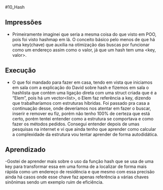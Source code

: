 #10_Hash

## Impressões
- Primeiramente imaginei que seria a mesma coisa do que visto em POO, pois foi visto hashmap em lá. O conceito básico pelo menos de que há uma key(chave) que auxilia na otimização das buscas por funcionar como um endereço assim como o valor, já que um hash tem uma <key, valor>.
## Execução 
- O que foi mandado para fazer em casa, tendo em vista que iniciamos em sala com  a explicação do David sobre hash e fizemos em sala o hashlista que contém uma ligação direta com uma struct criada que é a “Elem”, pois há um vector<list<Elem>>, o Elem faz referência a key,  dizendo que trabalharíamos com estruturas híbridas. Foi passado pra casa a continuação desse, onde deveríamos nos atentar em fazer o buscar, inserir e remover eu fiz, porém não tenho 100% de certeza que está certo, porém tentei entender como a estrutura se comportava e como fazer os métodos pedidos. Consegui entender depois de umas pesquisas na internet e vi que ainda tenho que aprender como calcular a complexidade da estrutura vou tentar aprender de forma autodidática.

## Aprendizado 
-Gostei de aprender mais sobre o uso da função hash que se usa de uma key para transformar essa em uma forma de a localizar de forma mais rápida como um endereço de residência e que mesmo com essa precisão ainda há casos onde esse chave faz apenas referência a várias chaves sinônimas sendo um exemplo ruim de eficiência. 

